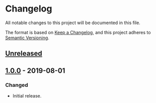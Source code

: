 # Changelog
All notable changes to this project will be documented in this file.

The format is based on [Keep a Changelog](https://keepachangelog.com/en/1.0.0/),
and this project adheres to [Semantic Versioning](https://semver.org/spec/v2.0.0.html).

## [Unreleased]

## [1.0.0] - 2019-08-01
### Changed
- Initial release.

[Unreleased]: https://github.tools.digital.engie.com/GEM-Py/layabauth/compare/v1.0.0...HEAD
[1.0.0]: https://github.tools.digital.engie.com/GEM-Py/layabauth/releases/tag/v1.0.0
